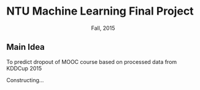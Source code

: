 # NTU Machine Learning Final Project 
<center> Fall, 2015 </center>


## Main Idea
To predict dropout of MOOC course based on processed data from KDDCup 2015 

Constructing...